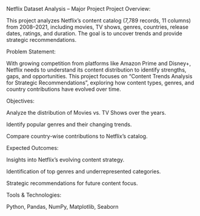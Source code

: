 Netflix Dataset Analysis – Major Project
Project Overview:

This project analyzes Netflix’s content catalog (7,789 records, 11 columns) from 2008–2021, including movies, TV shows, genres, countries, release dates, ratings, and duration. The goal is to uncover trends and provide strategic recommendations.

Problem Statement:

With growing competition from platforms like Amazon Prime and Disney+, Netflix needs to understand its content distribution to identify strengths, gaps, and opportunities. This project focuses on “Content Trends Analysis for Strategic Recommendations”, exploring how content types, genres, and country contributions have evolved over time.

Objectives:

Analyze the distribution of Movies vs. TV Shows over the years.

Identify popular genres and their changing trends.

Compare country-wise contributions to Netflix’s catalog.

Expected Outcomes:

Insights into Netflix’s evolving content strategy.

Identification of top genres and underrepresented categories.

Strategic recommendations for future content focus.

Tools & Technologies:

Python, Pandas, NumPy, Matplotlib, Seaborn
